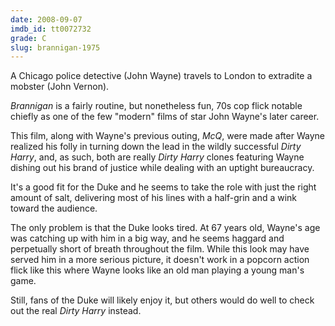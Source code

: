 ```yaml
---
date: 2008-09-07
imdb_id: tt0072732
grade: C
slug: brannigan-1975
---
```


A Chicago police detective (John Wayne) travels to London to extradite a mobster (John Vernon).

_Brannigan_ is a fairly routine, but nonetheless fun, 70s cop flick notable chiefly as one of the few "modern" films of star John Wayne's later career.

This film, along with Wayne's previous outing, <span data-imdb-id="tt0071824">_McQ_</span>, were made after Wayne realized his folly in turning down the lead in the wildly successful <span data-imdb-id="tt0066999">_Dirty Harry_</span>, and, as such, both are really _Dirty Harry_ clones featuring Wayne dishing out his brand of justice while dealing with an uptight bureaucracy.

It's a good fit for the Duke and he seems to take the role with just the right amount of salt, delivering most of his lines with a half-grin and a wink toward the audience.

The only problem is that the Duke looks tired. At 67 years old, Wayne's age was catching up with him in a big way, and he seems haggard and perpetually short of breath throughout the film. While this look may have served him in a more serious picture, it doesn't work in a popcorn action flick like this where Wayne looks like an old man playing a young man's game.

Still, fans of the Duke will likely enjoy it, but others would do well to check out the real _Dirty Harry_ instead.
